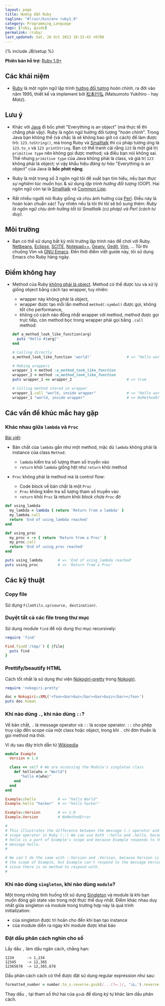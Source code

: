```yaml
---
layout: page
title: Hướng dẫn Ruby
tagline: "#!/usr/bin/env ruby1.9"
category: Programming_Language
tags: [ruby, guide]
permalink: /ruby/
last_updated: Sat, 26 Oct 2013 18:15:43 +0700
---
```

{% include JB/setup %}

**Phiên bản hỗ trợ:** [Ruby 1.9+](http://www.ruby-lang.org/en/)

## Các khái niệm

* [Ruby](http://en.wikipedia.org/wiki/Ruby_programming_language) là một ngôn
  ngữ lập trình
  [hướng đối tượng](http://en.wikipedia.org/wiki/Object-oriented_programming)
  *hoàn chỉnh*, ra đời vào năm 1995, thiết kế và implement bởi
  [松本行弘](http://en.wikipedia.org/wiki/Yukihiro_Matsumoto) (Matsumoto
  Yukihiro - hay *Matz*).

## Lưu ý

* Khác với
  [Java](http://en.wikipedia.org/wiki/Java_%28programming_language%29) đi bốc
  phét "Everything is an object" (mà thực tế thì chẳng phải vậy).  Ruby là
  ngôn ngữ hướng đối tượng "*hoàn chỉnh*".  Trong Java bạn không thể (và chắc
  là sẽ không bao giờ có cách) để làm được trò: `123.toString()`, mà trong
  Ruby và
  [Smalltalk](http://en.wikipedia.org/wiki/Smalltalk_programming_language) thì
  cú pháp tương ứng là `123.to_s` và `123 printString`.  Bạn có thể tranh cãi
  rằng `123` là một giá trị `primitive type` nên không gọi được method; và
  điều bạn nói không sai.  Thế nhưng `primitive type` của Java không phải là
  class, và giá trị `123` không phải là object; vì vậy khẩu hiệu *đáng tự hào*
  "Everything is an object" của Java là **bốc phét nặng**.

* Ruby là một trong số 3 ngôn ngữ tôi đề xuất bạn tìm hiểu, nếu bạn *thực sự
  nghiêm túc* muốn học & sử dụng *lập trình hướng đối tượng* (OOP).  Hai ngôn
  ngữ còn lại là
  [Smalltalk](http://en.wikipedia.org/wiki/Smalltalk_programming_language) và
  [Common Lisp](http://en.wikipedia.org/wiki/Common_Lisp).

* Rất nhiều người nói Ruby giống và chịu ảnh hưởng của
  [Perl](http://en.wikipedia.org/wiki/Perl).  Điều này là hoàn toàn chuẩn xác!
  Tuy nhiên nếu là tôi thì tôi sẽ bổ sung thêm: *Ruby là ngôn ngữ chịu ảnh
  hưởng tốt từ Smalltalk (cú pháp) và Perl (cách tư duy).*

## Môi trường

* Bạn có thể sử dụng bất kỳ môi trường lập trình nào để chơi với Ruby.
  [Netbeans](https://netbeans.org/),
  [Eclipse](http://en.wikipedia.org/wiki/Netbeans),
  [SCITE](http://en.wikipedia.org/wiki/Scite),
  [Notepad++](http://en.wikipedia.org/wiki/Notepad%2B%2B),
  [Geany](http://en.wikipedia.org/wiki/Geany),
  [Gedit](http://en.wikipedia.org/wiki/Gedit),
  [Vim](http://en.wikipedia.org/wiki/Vim_%28text_editor%29), ...  Tôi thì
  chuộng Vim và [GNU Emacs](http://en.wikipedia.org/wiki/Emacs#GNU_Emacs).
  Đến thời điểm viết guide này, tôi sử dụng Emacs cho Ruby hàng ngày.

## Điểm không hay

* Method của Ruby
  [không phải là object](http://stackoverflow.com/questions/2602340/methods-in-ruby-objects-or-not).
  Method có thể được lưu và xử lý giống object bằng cách tạo wrapper, tuy
  nhiên:
  - wrapper này không phải là object,
  - wrapper được tạo mỗi lần method `method(:symbol)` được gọi, không tốt cho
    performance,
  - không có cách nào đồng nhất wrapper với method, method được gọi trực tiếp,
    còn method bọc trong wrapper phải gọi bằng `.call` method:

  ```ruby
  def a_method_look_like_function(arg)
    puts "Hello #{arg}"
  end

  # Calling directly
  a_method_look_like_function 'world!'                # => "Hello world!"

  # Making wrappers
  wrapper_1 = method :a_method_look_like_function
  wrapper_2 = method :a_method_look_like_function
  puts wrapper_1 == wrapper_2                         # => true

  # Calling method stored in wrapper
  wrapper_1.call "world, inside wrapper"              # => "Hello world, inside wrapper"
  wrapper_1 "world, inside wrapper"                   # => NoMethodError: undefined method `wrapper_1' for main:Object
  ```

## Các vấn đề khúc mắc hay gặp

### Khác nhau giữa `lambda` và `Proc`

[Bài viết](/ruby/2013/10/21/ruby-lambda-and-proc/):

* Bản chất của `lambda` gần như một method, mặc dù `lambda` không phải là
  instance của class `Method`:
  - `lambda` kiểm tra số lượng tham số truyền vào
  - `return` khỏi `lambda` giống hệt như `return` khỏi method

* `Proc` không phải là method mà là control flow:
  - Code block về bản chất là một `Proc`
  - `Proc` không kiểm tra số lượng tham số truyền vào
  - `return` khỏi `Proc` là return khỏi *block chứa `Proc` đó*

```ruby
def using_lambda
  my_lambda = lambda { return 'Return from a lambda' }
  my_lambda.call
  return 'End of using_lambda reached'
end

def using_proc
  my_proc = -> { return 'Return from a Proc' }
  my_proc.call
  return 'End of using_proc reached'
end

puts using_lambda       # => 'End of using_lambda reached'
puts using_proc         # => 'Return from a Proc'
```

## Các kỹ thuật

### Copy file

Sử dụng `FileUtils.cp(source, destination)`.

### Duyệt tất cả các file trong thư mục

Sử dụng module `find` để nội dung thư mục recursively:

```ruby
require 'find'

Find.find('/tmp/') { |file|
  puts find
}
```

### Prettify/beautify HTML

Cách tốt nhất là sử dụng thư viện
[Nokogiri-pretty](https://github.com/tobym/nokogiri-pretty) trong
[Nokogiri](http://nokogiri.org/).

```ruby
require 'nokogiri-pretty'

doc = Nokogiri::XML('<foo><bar>baz</bar><bar>buzz</bar></foo>')
puts doc.human
```

### Khi nào dùng `.`, khi nào dùng `::`?

Về bản chất, `.` là message operator và `::` là scope operator.  `::` cho phép
truy cập đến scope của một class hoặc object, trong khi `.` chỉ đơn thuần là
gọi method mà thôi.

Ví dụ sau đây trích dẫn từ
[Wikipedia](http://en.wikipedia.org/wiki/Scope_resolution_operator#Ruby)

```ruby
module Example
  Version = 1.0

  class << self # We are accessing the Module's singleton class
    def hello(who = "World")
       "hello #{who}"
    end
  end
end

Example::hello          # => "hello World"
Example.hello "hacker"  # => "hello hacker"

Example::Version        # => 1.0
Example.Version         # NoMethodError

#
# This illustrates the difference between the message (.) operator and the
# scope operator in Ruby (::) We can use both ::hello and .hello, because
# hello is a part of Example's scope and because Example responds to the
# message hello.
#

# We can't do the same with ::Version and .Version, because Version is within
# the scope of Example, but Example can't respond to the message Version,
# since there is no method to respond with.
#
```

### Khi nào dùng `singleton`, khi nào dùng `module`?

Một trong những tình huống tốt sử dụng
[Singleton](http://en.wikipedia.org/wiki/Singleton_pattern) và module là khi
bạn muốn đóng gói state vào trong một thực thể duy nhất.  Điểm khác nhau duy
nhất giữa singleton và module trong trường hợp này là quá trình initialization:
* của singleton được trì hoãn cho đến khi bạn tạo instance
* của module diễn ra ngay khi module được khai báo

### Đặt dấu phân cách nghìn cho số

Lấy dấu `,` làm dấu ngân cách, chẳng hạn:

```
1234      -> 1,234
12345     -> 12,365
12365678  -> 12,365,678
```

Dấu phân cách cách có thể được đặt sử dụng regular expression như sau:

```ruby
formatted_number = number.to_s.reverse.gsub(/...(?=.)/, '\&,').reverse
```

Thay dấu `,` tại tham số thứ hai của `gsub` để dùng ký tự khác làm dấu phân
cách.

